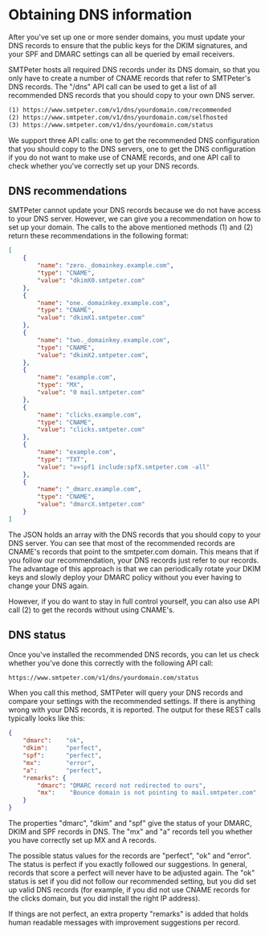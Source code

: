 # Obtaining DNS information

After you've set up one or more sender domains, you must update your DNS records 
to ensure that the public keys for the DKIM signatures, and your SPF and DMARC 
settings can all be queried by email receivers.

SMTPeter hosts all required DNS records under its DNS domain, so that you
only have to create a number of CNAME records that refer to SMTPeter's
DNS records. The "/dns" API call can be used to get a list of all 
recommended DNS records that you should copy to your own DNS server.

```txt
(1) https://www.smtpeter.com/v1/dns/yourdomain.com/recommended
(2) https://www.smtpeter.com/v1/dns/yourdomain.com/selfhosted
(3) https://www.smtpeter.com/v1/dns/yourdomain.com/status
```

We support three API calls: one to get the recommended DNS configuration
that you should copy to the DNS servers, one to get the DNS configuration
if you do not want to make use of CNAME records, and one API call to check 
whether you've correctly set up your DNS records.

## DNS recommendations

SMTPeter cannot update your DNS records because we do not have access to your
DNS server. However, we can give you a recommendation on how to set up your
domain. The calls to the above mentioned methods (1) and (2) return these
recommendations in the following format:

```json
[
    {
        "name": "zero._domainkey.example.com",
        "type": "CNAME",
        "value": "dkimX0.smtpeter.com"
    },
    {
        "name": "one._domainkey.example.com",
        "type": "CNAME",
        "value": "dkimX1.smtpeter.com"
    },
    {
        "name": "two._domainkey.example.com",
        "type": "CNAME",
        "value": "dkimX2.smtpeter.com",
    },
    {
        "name": "example.com",
        "type": "MX",
        "value": "0 mail.smtpeter.com"
    },
    {
        "name": "clicks.example.com",
        "type": "CNAME",
        "value": "clicks.smtpeter.com"
    },
    {
        "name": "example.com",
        "type": "TXT",
        "value": "v=spf1 include:spfX.smtpeter.com -all"
    },
    {
        "name": "_dmarc.example.com",
        "type": "CNAME",
        "value": "dmarcX.smtpeter.com"
    }
]

```

The JSON holds an array with the DNS records that you should copy to your
DNS server. You can see that most of the recommended records are CNAME's
records that point to the smtpeter.com domain. This means that if you
follow our recommendation, your DNS records just refer to our records.
The advantage of this approach is that we can periodically rotate your 
DKIM keys and slowly deploy your DMARC policy without you ever having to 
change your DNS again.

However, if you do want to stay in full control yourself, you can also
use API call (2) to get the records without using CNAME's.


## DNS status

Once you've installed the recommended DNS records, you can let us check
whether you've done this correctly with the following API call:

```txt
https://www.smtpeter.com/v1/dns/yourdomain.com/status
```

When you call this method, SMTPeter will query your DNS records and compare
your settings with the recommended settings. If there is anything wrong
with your DNS records, it is reported. The output for these REST calls
typically looks like this:

```json
{
    "dmarc":    "ok",
    "dkim":     "perfect",
    "spf":      "perfect",
    "mx":       "error",
    "a":        "perfect",
    "remarks": {
        "dmarc": "DMARC record not redirected to ours",
        "mx":    "Bounce domain is not pointing to mail.smtpeter.com"
    }
}
```

The properties "dmarc", "dkim" and "spf" give the status of your DMARC,
DKIM and SPF records in DNS. The "mx" and "a" records tell you whether
you have correctly set up MX and A records.

The possible status values for the records are "perfect", "ok" and 
"error". The status is perfect if you exactly followed our suggestions. 
In general, records that score a perfect will never have to be adjusted 
again. The "ok" status is set if you did not follow our recommended setting,
but you did set up valid DNS records (for example, if you did not use
CNAME records for the clicks domain, but you did install the right IP
address).

If things are not perfect, an extra property "remarks" is added that holds
human readable messages with improvement suggestions per record.
